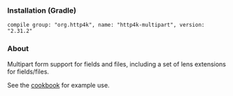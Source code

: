 ### Installation (Gradle)
```compile group: "org.http4k", name: "http4k-multipart", version: "2.31.2"```

### About

Multipart form support for fields and files, including a set of lens extensions for fields/files.

See the [cookbook](/cookbook/multipart_forms/) for example use.
